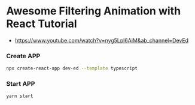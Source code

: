 # Awesome Filtering Animation with React Tutorial

- https://www.youtube.com/watch?v=nyg5Lpl6AiM&ab_channel=DevEd

### Create APP

```bash
npx create-react-app dev-ed --template typescript
```

### Start APP

```bash
yarn start
```
